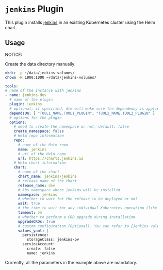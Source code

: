 # `jenkins` Plugin

This plugin installs [jenkins](https://jenkins.io) in an existing Kubernetes cluster using the Helm chart.

## Usage

NOTICE:

Create the data directory manually:

```bash
mkdir -p ~/data/jenkins-volumes/
chown -R 1000:1000 ~/data/jenkins-volumes/
```

```yaml
tools:
# name of the instance with jenkins
- name: jenkins-dev
  # name of the plugin
  plugin: jenkins
  # optional; if specified, dtm will make sure the dependency is applied first before handling this tool.
  dependsOn: [ "TOOL1_NAME.TOOL1_PLUGIN", "TOOL2_NAME.TOOL2_PLUGIN" ]
  # options for the plugin
  options:
    # need to create the namespace or not, default: false
    create_namespace: false
    # Helm repo information
    repo:
      # name of the Helm repo
      name: jenkins
      # url of the Helm repo
      url: https://charts.jenkins.io
    # Helm chart information
    chart:
      # name of the chart
      chart_name: jenkins/jenkins
      # release name of the chart
      release_name: dev
      # k8s namespace where jenkins will be installed
      namespace: jenkins
      # whether to wait for the release to be deployed or not
      wait: true
      # the time to wait for any individual Kubernetes operation (like Jobs for hooks). This defaults to 5m0s
      timeout: 5m
      # whether to perform a CRD upgrade during installation
      upgradeCRDs: true
      # custom configuration (Optional). You can refer to [Jenkins values.yaml](https://github.com/jenkinsci/helm-charts/blob/main/charts/jenkins/values.yaml)
      values_yaml: |
        persistence:
          storageClass: jenkins-pv
        serviceAccount:
          create: false
          name: jenkins

```

Currently, all the parameters in the example above are mandatory.
